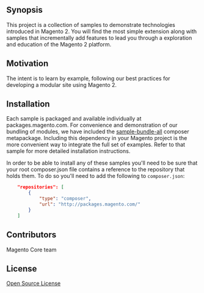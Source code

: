 ## Synopsis

This project is a collection of samples to demonstrate technologies introduced in Magento 2.  You will find the most simple extension along with samples that incrementally add features to lead you through a exploration and education of the Magento 2 platform.

## Motivation

The intent is to learn by example, following our best practices for developing a modular site using Magento 2.

## Installation

Each sample is packaged and available individually at packages.magento.com.  For convenience and demonstration of our bundling of modules, we have included the [sample-bundle-all](sample-bundle-all) composer metapackage.  Including this dependency in your Magento project is the more convenient way to integrate the full set of examples. Refer to that sample for more detailed installation instructions.

In order to be able to install any of these samples you'll need to be sure that your root composer.json file contains a reference to the repository that holds them.  To do so you'll need to add the following to `composer.json`:

```json
    "repositories": [
        {
            "type": "composer",
            "url": "http://packages.magento.com/"
        }
    ]
```

## Contributors

Magento Core team

## License

[Open Source License](LICENSE.txt)



